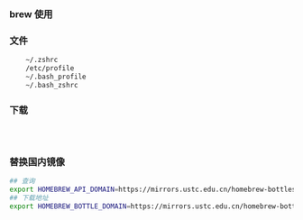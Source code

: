 ### brew 使用

### 文件

```bash
    ~/.zshrc 
    /etc/profile
    ~/.bash_profile
    ~/.bash_zshrc
```
### 下载 

```bash

  
```

### 替换国内镜像

```bash
## 查询
export HOMEBREW_API_DOMAIN=https://mirrors.ustc.edu.cn/homebrew-bottles/api
## 下载地址
export HOMEBREW_BOTTLE_DOMAIN=https://mirrors.ustc.edu.cn/homebrew-bottles

```

### 

